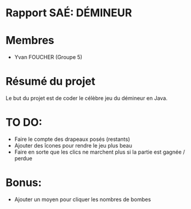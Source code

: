 # Rapport SAÉ: DÉMINEUR
# Membres
- Yvan FOUCHER (Groupe 5)
# Résumé du projet
Le but du projet est de coder le célèbre jeu du démineur en Java. 

# TO DO:
- Faire le compte des drapeaux posés (restants)
- Ajouter des îcones pour rendre le jeu plus beau
- Faire en sorte que les clics ne marchent plus si la partie est gagnée / perdue

# Bonus:
- Ajouter un moyen pour cliquer les nombres de bombes
